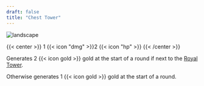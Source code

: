 ```yaml
---
draft: false
title: "Chest Tower"
---
```


![landscape](/images/towers/towerS_4.png)

{{< center >}}
1 {{< icon "dmg" >}}2 {{< icon "hp" >}}
{{< /center >}}

Generates 2 {{< icon gold >}} gold at the start of a round if next to the [Royal Tower](/towers/royal-tower).

Otherwise generates 1 {{< icon gold >}} gold at the start of a round.